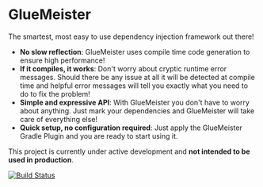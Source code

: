 # GlueMeister 

The smartest, most easy to use dependency injection framework out there!

 - **No slow reflection**: GlueMeister uses compile time code generation to ensure high performance!
 - **If it compiles, it works**: Don't worry about cryptic runtime error messages. Should there be any issue at all it will be detected at compile time and helpful error messages will tell you exactly what you need to do to fix the problem!
 - **Simple and expressive API**: With GlueMeister you don't have to worry about anything. Just mark your dependencies and GlueMeister will take care of everything else!
 - **Quick setup, no configuration required**: Just apply the GlueMeister Gradle Plugin and you are ready to start using it.

This project is currently under active development and **not intended to be used in production**.

[![Build Status](https://travis-ci.org/Wrdlbrnft/GlueMeister.svg?branch=master)](https://travis-ci.org/Wrdlbrnft/GlueMeister)
